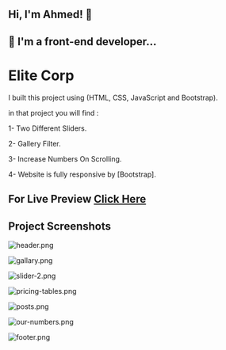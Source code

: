 ## Hi, I'm Ahmed! 👋


## 🚀 I'm a front-end developer...


#  Elite Corp
I built this project using (HTML, CSS, JavaScript and Bootstrap).

in that project you will find :

1- Two Different Sliders.

2- Gallery Filter.

3- Increase Numbers On Scrolling.

4- Website is fully responsive by [Bootstrap].


## For Live Preview [Click Here](https://ahmed-abouelfetouh.github.io/eliteCorp-template/)

## Project Screenshots

![header.png](https://i.postimg.cc/C54D4wjh/header.png)

![gallary.png](https://i.postimg.cc/mrNbkhRg/gallary.png)

![slider-2.png](https://i.postimg.cc/BbdWMGsz/slider-2.png)

![pricing-tables.png](https://i.postimg.cc/QNRxf26s/pricing-tables.png)

![posts.png](https://i.postimg.cc/7Y8w3g6Z/posts.png)

![our-numbers.png](https://i.postimg.cc/Hsg1cdZJ/our-numbers.png)

![footer.png](https://i.postimg.cc/d0XzqYZV/footer.png)
